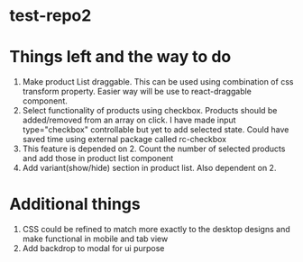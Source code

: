 # test-repo2

# Things left and the way to do

1. Make product List draggable. This can be used using combination of css transform property. Easier way will be use to react-draggable component.
2. Select functionality of products using checkbox. Products should be added/removed from an array on click.  I have made input type="checkbox"  controllable but yet to add selected state. Could have saved time using external package called rc-checkbox
3. This feature is depended on 2. Count the number of selected products and add those in product list component
4. Add variant(show/hide) section in product list. Also dependent on 2. 

# Additional things

1. CSS could be refined to match more exactly to the desktop designs and make functional in mobile and tab view
2. Add backdrop to modal for ui purpose
